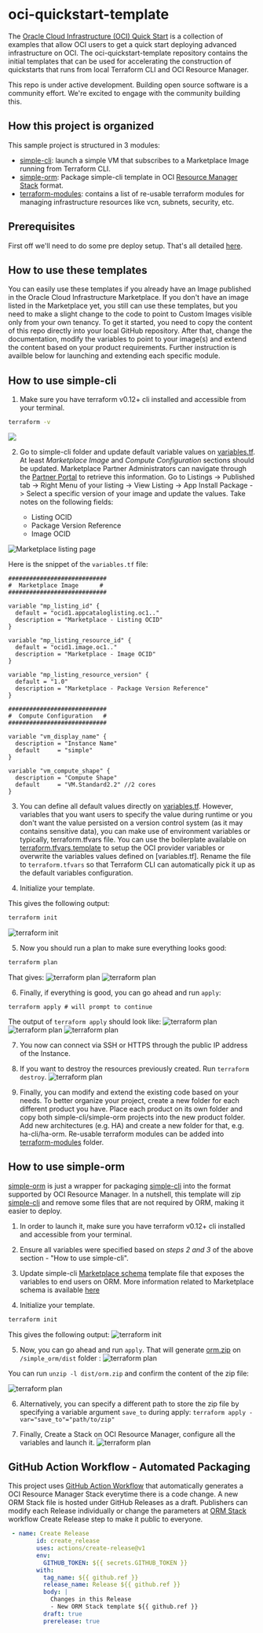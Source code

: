 # oci-quickstart-template

The [Oracle Cloud Infrastructure (OCI) Quick Start](https://github.com/oracle?q=quickstart) is a collection of examples that allow OCI users to get a quick start deploying advanced infrastructure on OCI.
The oci-quickstart-template repository contains the initial templates that can be used for accelerating the construction of quickstarts that runs from local Terraform CLI and OCI Resource Manager.

This repo is under active development.  Building open source software is a community effort.  We're excited to engage with the community building this.

## How this project is organized

This sample project is structured in 3 modules:

- [simple-cli](simple-cli): launch a simple VM that subscribes to a Marketplace Image running from Terraform CLI.
- [simple-orm](simple-orm): Package simple-cli template in OCI [Resource Manager Stack](https://docs.cloud.oracle.com/iaas/Content/ResourceManager/Tasks/managingstacksandjobs.htm) format.
- [terraform-modules](terraform-modules): contains a list of re-usable terraform modules for managing infrastructure resources like vcn, subnets, security, etc.

## Prerequisites

First off we'll need to do some pre deploy setup.  That's all detailed [here](https://github.com/oracle/oci-quickstart-prerequisites).


## How to use these templates

You can easily use these templates if you already have an Image published in the Oracle Cloud Infrastructure Marketplace. If you don't have an image listed in the Marketplace yet, you still can use these templates, but you need to make a slight change to the code to point to Custom Images visible only from your own tenancy.
To get it started, you need to copy the content of this repo directly into your local GitHub repository. After that, change the documentation, modify the variables to point to your image(s) and extend the content based on your product requirements. Further instruction is availble below for launching and extending each specific module.

## How to use simple-cli

1. Make sure you have terraform v0.12+ cli installed and accessible from your terminal.

```bash
terraform -v
```

![](./images/tf-version.png)

2. Go to simple-cli folder and update default variable values on [variables.tf](./simple-cli/variables.tf). At least *Marketplace Image* and *Compute Configuration* sections should be updated. Marketplace Partner Administrators can navigate through the [Partner Portal](https://partner.cloudmarketplace.oracle.com/partner/index.html) to retrieve this information. Go to Listings -> Published tab -> Right Menu of your listing -> View Listing -> App Install Package -> Select a specific version of your image and update the values. Take notes on the following fields:

    - Listing OCID
    - Package Version Reference
    - Image OCID

![Marketplace listing page](./images/mp-listing.png)

Here is the snippet of the `variables.tf` file:

```hcl
############################
#  Marketplace Image      #
############################

variable "mp_listing_id" {
  default = "ocid1.appcataloglisting.oc1.."
  description = "Marketplace - Listing OCID"
}

variable "mp_listing_resource_id" {
  default = "ocid1.image.oc1.."
  description = "Marketplace - Image OCID"
}

variable "mp_listing_resource_version" {
  default = "1.0"
  description = "Marketplace - Package Version Reference"
}

############################
#  Compute Configuration   #
############################

variable "vm_display_name" {
  description = "Instance Name"
  default     = "simple"
}

variable "vm_compute_shape" {
  description = "Compute Shape"
  default     = "VM.Standard2.2" //2 cores
}
```

3. You can define all default values directly on [variables.tf](./simple-cli/variables.tf). However, variables that you want users to specify the value during runtime or you don't want the value persisted on a version control system (as it may contains sensitive data), you can make use of environment variables or typically, terraform.tfvars file.
You can use the boilerplate available on [terraform.tfvars.template](terraform.tfvars.template) to setup the OCI provider variables or overwrite the variables values defined on [variables.tf]. Rename the file to `terraform.tfvars` so that Terraform CLI can automatically pick it up as the default variables configuration.

4. Initialize your template.

This gives the following output:

```bash
terraform init
```

![terraform init](./images/tf-init.png)

5. Now you should run a plan to make sure everything looks good:

```bash
terraform plan
```

That gives:
![terraform plan](./images/tf-plan1.png)
![terraform plan](./images/tf-plan2.png)

6. Finally, if everything is good, you can go ahead and run `apply`:

```
terraform apply # will prompt to continue
```

The output of `terraform apply` should look like:
![terraform plan](./images/tf-apply1.png)
![terraform plan](./images/tf-apply2.png)
![terraform plan](./images/tf-apply-done.png)


7. You now can connect via SSH or HTTPS through the public IP address of the Instance.

8. If you want to destroy the resources previously created. Run `terraform destroy`.
![terraform plan](./images/tf-destroy.png)

9. Finally, you can modify and extend the existing code based on your needs. To better organize your project, create a new folder for each different product you have. Place each product on its own folder and copy both simple-cli/simple-orm projects into the new product folder. Add new architectures (e.g. HA) and create a new folder for that, e.g. ha-cli/ha-orm. Re-usable terraform modules can be added into [terraform-modules](terraform-modules) folder.

## How to use simple-orm

[simple-orm](./simle-orm) is just a wrapper for packaging [simple-cli](./simple-cli) into the format supported by OCI Resource Manager. In a nutshell, this template will zip [simple-cli](./simple-cli) and remove some files that are not required by ORM, making it easier to deploy.

1. In order to launch it, make sure you have terraform v0.12+ cli installed and accessible from your terminal.

2. Ensure all variables were specified based on *steps 2 and 3* of the above section - "How to use simple-cli".

3. Update simple-cli [Marketplace schema](./simple-cli/marketplace.yaml) template file that exposes the variables to end users on ORM. More information related to Marketplace schema is available [here](https://github.com/oracle-quickstart/oci-quickstart/blob/master/partners/marketplace_stack_schema.md)

3. Initialize your template.

```bash
terraform init
```

This gives the following output:
![terraform init](./images/tf-init-orm.png)

5. Now, you can go ahead and run `apply`. That will generate [orm.zip](./simple_orm/dist/orm.zip) on `/simple_orm/dist` folder :
![terraform plan](./images/tf-apply-orm.png)

You can run `unzip -l dist/orm.zip` and confirm the content of the zip file:

![terraform plan](./images/unzip-l.png)

6. Alternatively, you can specify a different path to store the zip file by specifying a variable argument `save_to` during apply: `terraform apply -var="save_to"="path/to/zip"`
 
7. Finally, Create a Stack on OCI Resource Manager, configure all the variables and launch it.
![terraform plan](./images/oci-rm.png)

## GitHub Action Workflow - Automated Packaging

This project uses [GitHub Action Workflow](https://github.com/features/actions) that automatically generates a OCI Resource Manager Stack everytime there is a code change. A new ORM Stack file is hosted under GitHub Releases as a draft. Publishers can modify each Release individually or change the parameters at [ORM Stack](.github/workflows/build-orm-stack.yml) workflow Create Release step to make it public to everyone.

```yaml
 - name: Create Release
        id: create_release
        uses: actions/create-release@v1
        env:
          GITHUB_TOKEN: ${{ secrets.GITHUB_TOKEN }}
        with:
          tag_name: ${{ github.ref }}
          release_name: Release ${{ github.ref }}
          body: |
            Changes in this Release
            - New ORM Stack template ${{ github.ref }}
          draft: true
          prerelease: true
```
